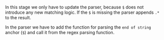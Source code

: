 In this stage we only have to update the parser, because `$` does not introduce any new matching logic.
If the `$` is missing the parser appends `.*` to the result.

In the parser we have to add the function for parsing the `end of string` anchor (`$`) and call it from the regex parsing function.
